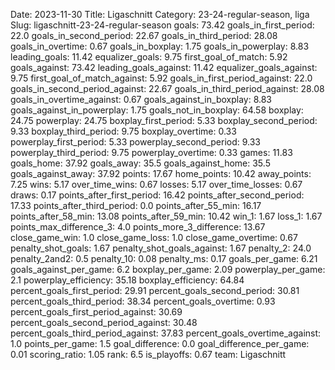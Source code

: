 Date: 2023-11-30
Title: Ligaschnitt
Category: 23-24-regular-season, liga
Slug: ligaschnitt-23-24-regular-season
goals: 73.42
goals_in_first_period: 22.0
goals_in_second_period: 22.67
goals_in_third_period: 28.08
goals_in_overtime: 0.67
goals_in_boxplay: 1.75
goals_in_powerplay: 8.83
leading_goals: 11.42
equalizer_goals: 9.75
first_goal_of_match: 5.92
goals_against: 73.42
leading_goals_against: 11.42
equalizer_goals_against: 9.75
first_goal_of_match_against: 5.92
goals_in_first_period_against: 22.0
goals_in_second_period_against: 22.67
goals_in_third_period_against: 28.08
goals_in_overtime_against: 0.67
goals_against_in_boxplay: 8.83
goals_against_in_powerplay: 1.75
goals_not_in_boxplay: 64.58
boxplay: 24.75
powerplay: 24.75
boxplay_first_period: 5.33
boxplay_second_period: 9.33
boxplay_third_period: 9.75
boxplay_overtime: 0.33
powerplay_first_period: 5.33
powerplay_second_period: 9.33
powerplay_third_period: 9.75
powerplay_overtime: 0.33
games: 11.83
goals_home: 37.92
goals_away: 35.5
goals_against_home: 35.5
goals_against_away: 37.92
points: 17.67
home_points: 10.42
away_points: 7.25
wins: 5.17
over_time_wins: 0.67
losses: 5.17
over_time_losses: 0.67
draws: 0.17
points_after_first_period: 16.42
points_after_second_period: 17.33
points_after_third_period: 0.0
points_after_55_min: 16.17
points_after_58_min: 13.08
points_after_59_min: 10.42
win_1: 1.67
loss_1: 1.67
points_max_difference_3: 4.0
points_more_3_difference: 13.67
close_game_win: 1.0
close_game_loss: 1.0
close_game_overtime: 0.67
penalty_shot_goals: 1.67
penalty_shot_goals_against: 1.67
penalty_2: 24.0
penalty_2and2: 0.5
penalty_10: 0.08
penalty_ms: 0.17
goals_per_game: 6.21
goals_against_per_game: 6.2
boxplay_per_game: 2.09
powerplay_per_game: 2.1
powerplay_efficiency: 35.18
boxplay_efficiency: 64.84
percent_goals_first_period: 29.91
percent_goals_second_period: 30.81
percent_goals_third_period: 38.34
percent_goals_overtime: 0.93
percent_goals_first_period_against: 30.69
percent_goals_second_period_against: 30.48
percent_goals_third_period_against: 37.83
percent_goals_overtime_against: 1.0
points_per_game: 1.5
goal_difference: 0.0
goal_difference_per_game: 0.01
scoring_ratio: 1.05
rank: 6.5
is_playoffs: 0.67
team: Ligaschnitt
